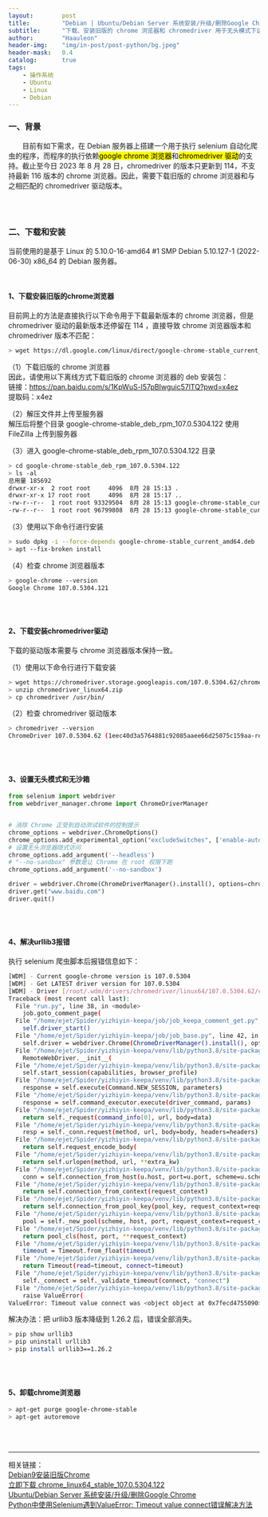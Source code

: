 ```yaml
---
layout:        post
title:         "Debian | Ubuntu/Debian Server 系统安装/升级/删除Google Chrome"
subtitle:      "下载、安装旧版的 chrome 浏览器和 chromedriver 用于无头模式下运行爬虫程序"
author:        "Haauleon"
header-img:    "img/in-post/post-python/bg.jpeg"
header-mask:   0.4
catalog:       true
tags:
    - 操作系统
    - Ubuntu
    - Linux
    - Debian
---
```



### 一、背景
&emsp;&emsp;目前有如下需求，在 Debian 服务器上搭建一个用于执行 selenium 自动化爬虫的程序，而程序的执行依赖<mark>google chrome 浏览器</mark>和<mark>chromedriver 驱动</mark>的支持。截止至今日 2023 年 8 月 28 日，chromedriver 的版本只更新到 114，不支持最新 116 版本的 chrome 浏览器。因此，需要下载旧版的 chrome 浏览器和与之相匹配的 chromedriver 驱动版本。      

<br>
<br>

### 二、下载和安装
当前使用的是基于 Linux 的 5.10.0-16-amd64 #1 SMP Debian 5.10.127-1 (2022-06-30) x86_64 的 Debian 服务器。     

<br>

#### 1、下载安装旧版的chrome浏览器
目前网上的方法是直接执行以下命令用于下载最新版本的 chrome 浏览器，但是 chromedriver 驱动的最新版本还停留在 114 ，直接导致 chrome 浏览器版本和 chromedriver 版本不匹配：             
```bash
> wget https://dl.google.com/linux/direct/google-chrome-stable_current_amd64.deb
```

（1）下载旧版的 chrome 浏览器         
因此，请使用以下离线方式下载旧版的 chrome 浏览器的 deb 安装包：      
链接：https://pan.baidu.com/s/1KpWuS-l57pBIwguic57lTQ?pwd=x4ez                
提取码：x4ez            

（2）解压文件并上传至服务器            
解压后将整个目录 google-chrome-stable_deb_rpm_107.0.5304.122 使用 FileZilla 上传到服务器                                 

（3）进入 google-chrome-stable_deb_rpm_107.0.5304.122 目录            
```bash
> cd google-chrome-stable_deb_rpm_107.0.5304.122     
> ls -al 
总用量 185692
drwxr-xr-x  2 root root     4096  8月 28 15:13 .
drwxr-xr-x 17 root root     4096  8月 28 15:17 ..
-rw-r--r--  1 root root 93329504  8月 28 15:13 google-chrome-stable_current_amd64.deb
-rw-r--r--  1 root root 96799808  8月 28 15:13 google-chrome-stable_current_x86_64.rpm
```

（3）使用以下命令行进行安装      
```bash
> sudo dpkg -i --force-depends google-chrome-stable_current_amd64.deb
> apt --fix-broken install
```

（4）检查 chrome 浏览器版本      
```bash
> google-chrome --version
Google Chrome 107.0.5304.121
```

<br>
<br>

#### 2、下载安装chromedriver驱动
下载的驱动版本需要与 chrome 浏览器版本保持一致。     

（1）使用以下命令行进行下载安装     
```bash
> wget https://chromedriver.storage.googleapis.com/107.0.5304.62/chromedriver_linux64.zip
> unzip chromedriver_linux64.zip
> cp chromedriver /usr/bin/
```

（2）检查 chromedriver 驱动版本     
```bash
> chromedriver --version
ChromeDriver 107.0.5304.62 (1eec40d3a5764881c92085aaee66d25075c159aa-refs/branch-heads/5304@{#942})
```

<br>
<br>

#### 3、设置无头模式和无沙箱
```python
from selenium import webdriver
from webdriver_manager.chrome import ChromeDriverManager


# 消除 Chrome 正受到自动测试软件的控制提示
chrome_options = webdriver.ChromeOptions()
chrome_options.add_experimental_option("excludeSwitches", ['enable-automation'])
# 设置无头浏览器隐式访问
chrome_options.add_argument('--headless')
# "--no-sandbox" 参数是让 Chrome 在 root 权限下跑
chrome_options.add_argument('--no-sandbox')

driver = webdriver.Chrome(ChromeDriverManager().install(), options=chrome_options)
driver.get("www.baidu.com")
driver.quit()
```

<br>
<br>

#### 4、解决urllib3报错
执行 selenium 爬虫脚本后报错信息如下：     
```bash
[WDM] - Current google-chrome version is 107.0.5304
[WDM] - Get LATEST driver version for 107.0.5304
[WDM] - Driver [/root/.wdm/drivers/chromedriver/linux64/107.0.5304.62/chromedriver] found in cache
Traceback (most recent call last):
  File "run.py", line 38, in <module>
    job.goto_comment_page(
  File "/home/ejet/Spider/yizhiyin-keepa/job/job_keepa_comment_get.py", line 57, in goto_comment_page
    self.driver_start()
  File "/home/ejet/Spider/yizhiyin-keepa/job/job_base.py", line 42, in driver_start
    self.driver = webdriver.Chrome(ChromeDriverManager().install(), options=self.chrome_options)
  File "/home/ejet/Spider/yizhiyin-keepa/venv/lib/python3.8/site-packages/selenium/webdriver/chrome/webdriver.py", line 76, in __init__
    RemoteWebDriver.__init__(
  File "/home/ejet/Spider/yizhiyin-keepa/venv/lib/python3.8/site-packages/selenium/webdriver/remote/webdriver.py", line 157, in __init__
    self.start_session(capabilities, browser_profile)
  File "/home/ejet/Spider/yizhiyin-keepa/venv/lib/python3.8/site-packages/selenium/webdriver/remote/webdriver.py", line 252, in start_session
    response = self.execute(Command.NEW_SESSION, parameters)
  File "/home/ejet/Spider/yizhiyin-keepa/venv/lib/python3.8/site-packages/selenium/webdriver/remote/webdriver.py", line 319, in execute
    response = self.command_executor.execute(driver_command, params)
  File "/home/ejet/Spider/yizhiyin-keepa/venv/lib/python3.8/site-packages/selenium/webdriver/remote/remote_connection.py", line 374, in execute
    return self._request(command_info[0], url, body=data)
  File "/home/ejet/Spider/yizhiyin-keepa/venv/lib/python3.8/site-packages/selenium/webdriver/remote/remote_connection.py", line 397, in _request
    resp = self._conn.request(method, url, body=body, headers=headers)
  File "/home/ejet/Spider/yizhiyin-keepa/venv/lib/python3.8/site-packages/urllib3/_request_methods.py", line 118, in request
    return self.request_encode_body(
  File "/home/ejet/Spider/yizhiyin-keepa/venv/lib/python3.8/site-packages/urllib3/_request_methods.py", line 217, in request_encode_body
    return self.urlopen(method, url, **extra_kw)
  File "/home/ejet/Spider/yizhiyin-keepa/venv/lib/python3.8/site-packages/urllib3/poolmanager.py", line 432, in urlopen
    conn = self.connection_from_host(u.host, port=u.port, scheme=u.scheme)
  File "/home/ejet/Spider/yizhiyin-keepa/venv/lib/python3.8/site-packages/urllib3/poolmanager.py", line 303, in connection_from_host
    return self.connection_from_context(request_context)
  File "/home/ejet/Spider/yizhiyin-keepa/venv/lib/python3.8/site-packages/urllib3/poolmanager.py", line 328, in connection_from_context
    return self.connection_from_pool_key(pool_key, request_context=request_context)
  File "/home/ejet/Spider/yizhiyin-keepa/venv/lib/python3.8/site-packages/urllib3/poolmanager.py", line 351, in connection_from_pool_key
    pool = self._new_pool(scheme, host, port, request_context=request_context)
  File "/home/ejet/Spider/yizhiyin-keepa/venv/lib/python3.8/site-packages/urllib3/poolmanager.py", line 265, in _new_pool
    return pool_cls(host, port, **request_context)
  File "/home/ejet/Spider/yizhiyin-keepa/venv/lib/python3.8/site-packages/urllib3/connectionpool.py", line 196, in __init__
    timeout = Timeout.from_float(timeout)
  File "/home/ejet/Spider/yizhiyin-keepa/venv/lib/python3.8/site-packages/urllib3/util/timeout.py", line 190, in from_float
    return Timeout(read=timeout, connect=timeout)
  File "/home/ejet/Spider/yizhiyin-keepa/venv/lib/python3.8/site-packages/urllib3/util/timeout.py", line 119, in __init__
    self._connect = self._validate_timeout(connect, "connect")
  File "/home/ejet/Spider/yizhiyin-keepa/venv/lib/python3.8/site-packages/urllib3/util/timeout.py", line 156, in _validate_timeout
    raise ValueError(
ValueError: Timeout value connect was <object object at 0x7fecd4755090>, but it must be an int, float or None.
```

解决办法：把 urllib3 版本降级到 1.26.2 后，错误全部消失。             
```bash
> pip show urllib3
> pip uninstall urllib3
> pip install urllib3==1.26.2
```

<br>
<br>

#### 5、卸载chrome浏览器
```bash
> apt-get purge google-chrome-stable
> apt-get autoremove
```

<br>
<br>

---

相关链接：     
[Debian9安装旧版Chrome](https://codeleading.com/article/503896546/#google_vignette)        
[立即下载 chrome_linux64_stable_107.0.5304.122](https://www.chromedownloads.net/chrome64linux-stable/1295.html)               
[Ubuntu/Debian Server 系统安装/升级/删除Google Chrome](https://pylist.com/topic/230.html)                   
[Python中使用Selenium遇到ValueError: Timeout value connect错误解决方法](https://www.iotword.com/13889.html)